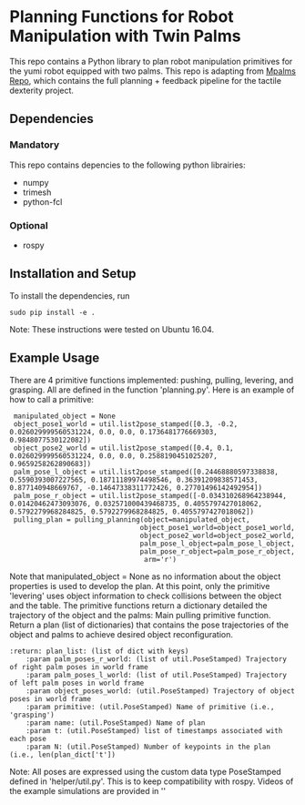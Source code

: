 # Planning Functions for Robot Manipulation with Twin Palms

This repo contains a Python library to plan robot manipulation primitives for the yumi robot equipped with two palms. This repo is adapting from [Mpalms Repo](https://github.com/mcubelab/mpalms), which contains the full planning + feedback pipeline for the tactile dexterity project.

## Dependencies

### Mandatory
This repo contains depencies to the following python librairies:

* numpy
* trimesh
* python-fcl

### Optional

* rospy

## Installation and Setup
To install the dependencies, run 

`sudo pip install -e .`

Note: These instructions were tested on Ubuntu 16.04. 

## Example Usage 

There are 4 primitive functions implemented: pushing, pulling, levering, and grasping. All are defined in the function 'planning.py'. Here is an example of how to call a primitive:

     manipulated_object = None
     object_pose1_world = util.list2pose_stamped([0.3, -0.2, 0.026029999560531224, 0.0, 0.0, 0.1736481776669303, 0.9848077530122082])
     object_pose2_world = util.list2pose_stamped([0.4, 0.1, 0.026029999560531224, 0.0, 0.0, 0.2588190451025207, 0.9659258262890683])
     palm_pose_l_object = util.list2pose_stamped([0.24468880597338838, 0.5590393007227565, 0.18711189974498546, 0.36391209838571453, 0.877140948669767, -0.14647338311772426, 0.27701496142492954])
     palm_pose_r_object = util.list2pose_stamped([-0.034310268964238944, 0.01420462473093076, 0.032571000439468735, 0.4055797427018062, 0.5792279968284825, 0.5792279968284825, 0.4055797427018062])
     pulling_plan = pulling_planning(object=manipulated_object,
                                    object_pose1_world=object_pose1_world,
                                    object_pose2_world=object_pose2_world,
                                    palm_pose_l_object=palm_pose_l_object,
                                    palm_pose_r_object=palm_pose_r_object,
                                     arm='r')


Note that manipulated_object = None as no information about the object properties is used to develop the plan. At this point, only the primitive 'levering' uses object information to check collisions between the object and the table. The primitive functions return a dictionary detailed the trajectory of the object and the palms:
Main pulling primitive function. Return a plan (list of dictionaries) that contains the pose trajectories of the object and palms to achieve desired object reconfiguration.

    :return: plan_list: (list of dict with keys)
        :param palm_poses_r_world: (list of util.PoseStamped) Trajectory of right palm poses in world frame
        :param palm_poses_l_world: (list of util.PoseStamped) Trajectory of left palm poses in world frame
        :param object_poses_world: (util.PoseStamped) Trajectory of object poses in world frame
        :param primitive: (util.PoseStamped) Name of primitive (i.e., 'grasping')
        :param name: (util.PoseStamped) Name of plan
        :param t: (util.PoseStamped) list of timestamps associated with each pose
        :param N: (util.PoseStamped) Number of keypoints in the plan (i.e., len(plan_dict['t'])
        
Note: All poses are expressed using the custom data type PoseStamped defined in 'helper/util.py'. This is to keep compatibility with rospy. Videos of the example simulations are provided in ''
   
